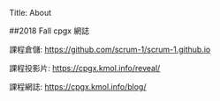 Title: About

##2018 Fall cpgx 網誌

課程倉儲: <a href="https://github.com/scrum-1/scrum-1.github.io">https://github.com/scrum-1/scrum-1.github.io</a>

課程投影片: <a href="https://cpgx.kmol.info/reveal/">https://cpgx.kmol.info/reveal/</a>

課程網誌: <a href="https://cpgx.kmol.info/blog/">https://cpgx.kmol.info/blog/</a>








